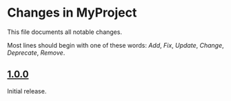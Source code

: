 # Changes in MyProject
This file documents all notable changes.

Most lines should begin with one of these words:
*Add*, *Fix*, *Update*, *Change*, *Deprecate*, *Remove*.

<!--
## [Unreleased](https://github.com/sharpjs/MyProject/compare/release/1.0.1..HEAD)
(none)

## [1.0.1](https://github.com/sharpjs/MyProject/compare/release/1.0.0..release/1.0.1)
Future release.
-->

## [1.0.0](https://github.com/sharpjs/MyProject/tree/release/1.0.0)
Initial release.

<!--
  Copyright Subatomix Research Inc.
  SPDX-License-Identifier: MIT
-->
